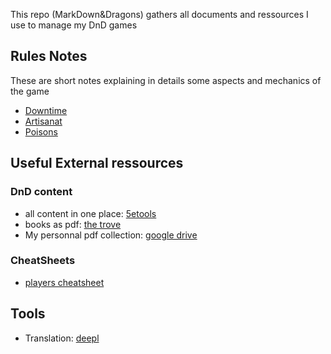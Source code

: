 This repo (MarkDown&Dragons) gathers all documents and ressources I use to manage my DnD games

## Rules Notes
These are short notes explaining in details some aspects and mechanics of the game
- [Downtime](./rules_notes/downtime.md)
- [Artisanat](./rules_notes/artisanat.md)
- [Poisons](./rules_notes/poisons.md)

## Useful External ressources

### DnD content
- all content in one place: [5etools](https://5e.tools)
- books as pdf: [the trove](https://thetrove.is/Books/Dungeons%20%26%20Dragons%20%5Bmulti%5D/5th%20Edition%20%285e%29/Core/)
- My personnal pdf collection: [google drive](https://drive.google.com/drive/folders/1UG_oDEpwV1EgzwlVToeorw-EO0wOmHTI)

### CheatSheets
- [players cheatsheet](https://crobi.github.io/dnd5e-quickref/preview/quickref.html)

## Tools
- Translation: [deepl](deepl.com)


